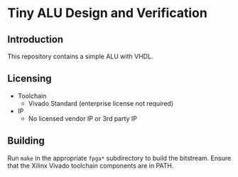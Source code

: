 # Tiny ALU Design and Verification 

## Introduction

This repository contains a simple ALU with VHDL.

## Licensing

*  Toolchain
    *  Vivado Standard (enterprise license not required)
*  IP
    *  No licensed vendor IP or 3rd party IP

## Building 

Run `make` in the appropriate `fpga*` subdirectory to build the bitstream.  Ensure that the Xilinx Vivado toolchain components are in PATH.
